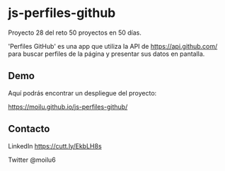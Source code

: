 # js-perfiles-github

Proyecto 28 del reto 50 proyectos en 50 días.

'Perfiles GitHub' es una app que utiliza la API de https://api.github.com/ para buscar perfiles de la página y presentar sus datos en pantalla. 

## Demo

Aquí podrás encontrar un despliegue del proyecto:

https://moilu.github.io/js-perfiles-github/

## Contacto

LinkedIn https://cutt.ly/EkbLH8s

Twitter @moilu6
